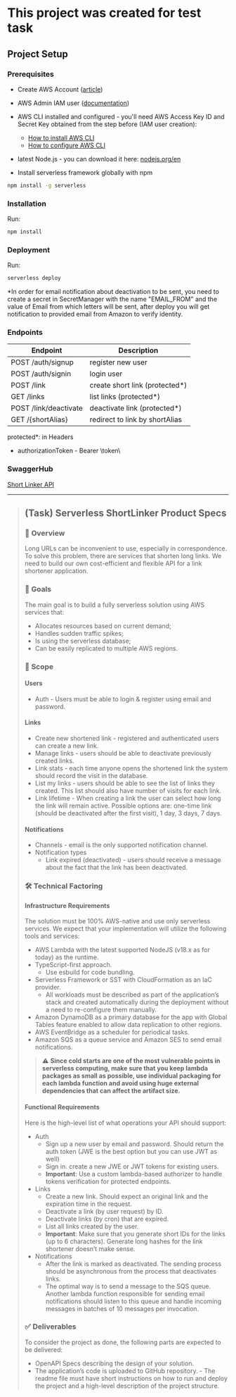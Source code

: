 # This project was created for test task

## Project Setup

### Prerequisites

- Create AWS Account ([article](https://repost.aws/knowledge-center/create-and-activate-aws-account))
- AWS Admin IAM user ([documentation](https://docs.aws.amazon.com/IAM/latest/UserGuide/getting-set-up.html#create-an-admin))
- AWS CLI installed and configured - you'll need AWS Access Key ID and Secret Key obtained from the step before (IAM user creation):

  - [How to install AWS CLI](https://docs.aws.amazon.com/cli/latest/userguide/getting-started-install.html)
  - [How to configure AWS CLI](https://docs.aws.amazon.com/cli/latest/userguide/cli-chap-configure.html#cli-configure-quickstart-config)

- latest Node.js - you can download it here: [nodejs.org/en](https://nodejs.org/en)
- Install serverless framework globally with npm

```bash
npm install -g serverless
```

### Installation

Run:

```bash
npm install
```

### Deployment

Run:

```bash
serverless deploy
```

\*In order for email notification about deactivation to be sent, you need to create a secret in SecretManager with the name "EMAIL_FROM" and the value of Email from which letters will be sent, after deploy you will get notification to provided email from Amazon to verify identity.

### Endpoints

| Endpoint              | Description                     |
| --------------------- | ------------------------------- |
| POST /auth/signup     | register new user               |
| POST /auth/signin     | login user                      |
| POST /link            | create short link (protected\*) |
| GET /links            | list links (protected\*)        |
| POST /link/deactivate | deactivate link (protected\*)   |
| GET /{shortAlias}     | redirect to link by shortAlias  |

protected\*: in Headers

- authorizationToken - Bearer \\token\\

### SwaggerHub

[Short Linker API](https://app.swaggerhub.com/apis-docs/PashokSy/shot-linker-api/1.0.0#/)

---

> ## (Task) Serverless ShortLinker Product Specs
>
> ### 👀 Overview
>
> Long URLs can be inconvenient to use, especially in correspondence. To solve this problem, there are services that shorten long links. We need to build our own cost-efficient and flexible API for a link shortener application.
>
> ### 🎯 Goals
>
> The main goal is to build a fully serverless solution using AWS services that:
>
> - Allocates resources based on current demand;
> - Handles sudden traffic spikes;
> - Is using the serverless database;
> - Can be easily replicated to multiple AWS regions.
>
> ### 📂 Scope
>
> #### Users
>
> - Auth - Users must be able to login & register using email and password.
>
> #### Links
>
> - Create new shortened link - registered and authenticated users can create a new link.
> - Manage links - users should be able to deactivate previously created links.
> - Link stats - each time anyone opens the shortened link the system should record the visit in the database.
> - List my links - users should be able to see the list of links they created. This list should also have number of visits for each link.
> - Link lifetime - When creating a link the user can select how long the link will remain active. Possible options are: one-time link (should be deactivated after the first visit), 1 day, 3 days, 7 days.
>
> #### Notifications
>
> - Channels - email is the only supported notification channel.
> - Notification types
>   - Link expired (deactivated) - users should receive a message about the fact that the link has been deactivated.
>
> ### 🛠 Technical Factoring
>
> #### Infrastructure Requirements
>
> The solution must be 100% AWS-native and use only serverless services. We expect
> that your implementation will utilize the following tools and services:
>
> - AWS Lambda with the latest supported NodeJS (v18.x as for today) as the runtime.
> - TypeScript-first approach.
>   - Use esbuild for code bundling.
> - Serverless Framework or SST with CloudFormation as an IaC provider.
>   - All workloads must be described as part of the application’s stack and created automatically during the deployment without a need to re-configure them manually.
> - Amazon DynamoDB as a primary database for the app with Global Tables feature enabled to allow data replication to other regions.
> - AWS EventBridge as a scheduler for periodical tasks.
> - Amazon SQS as a queue service and Amazon SES to send email notifications.
>
> > :warning: **Since cold starts are one of the most vulnerable points in serverless computing, make sure that you keep lambda packages as small as possible, use individual packaging for each lambda function and avoid using huge external dependencies that can affect the artifact size.**
>
> #### Functional Requirements
>
> Here is the high-level list of what operations your API should support:
>
> - Auth
>   - Sign up a new user by email and password. Should return the auth token (JWE is the best option but you can use JWT as well)
>   - Sign in. create a new JWE or JWT tokens for existing users.
>   - **Important**: Use a custom lambda-based authorizer to handle tokens verification for protected endpoints.
> - Links
>   - Create a new link. Should expect an original link and the expiration time in the request.
>   - Deactivate a link (by user request) by ID.
>   - Deactivate links (by cron) that are expired.
>   - List all links created by the user.
>   - **Important**: Make sure that you generate short IDs for the links (up to 6 characters). Generate long hashes for the link shortener doesn’t make sense.
> - Notifications
>   - After the link is marked as deactivated. The sending process should be asynchronous from the process that deactivates links.
>   - The optimal way is to send a message to the SQS queue. Another lambda function responsible for sending email notifications should listen to this queue and handle incoming messages in batches of 10 messages per invocation.
>
> ### ✅ Deliverables
>
> To consider the project as done, the following parts are expected to be delivered:
>
> - OpenAPI Specs describing the design of your solution.
> - The application’s code is uploaded to GitHub repository. - The readme file must have short instructions on how to run and deploy the project and a high-level description of the project structure.
